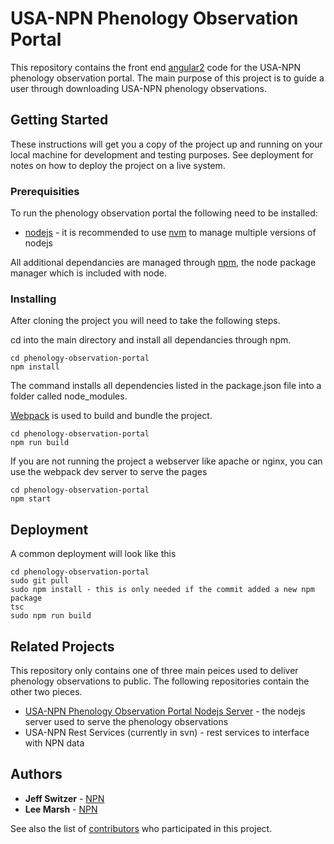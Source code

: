 # USA-NPN Phenology Observation Portal

This repository contains the front end [angular2](https://angular.io/) code for the USA-NPN phenology observation portal. The main purpose of this project is to guide a user through downloading USA-NPN phenology observations.

## Getting Started

These instructions will get you a copy of the project up and running on your local machine for development and testing purposes. See deployment for notes on how to deploy the project on a live system.

### Prerequisities

To run the phenology observation portal the following need to be installed:

* [nodejs](https://nodejs.org/en/) - it is recommended to use [nvm](https://github.com/creationix/nvm) to manage multiple versions of nodejs

All additional dependancies are managed through [npm](https://www.npmjs.com/), the node package manager which is included with node.

### Installing

After cloning the project you will need to take the following steps.

cd into the main directory and install all dependancies through npm. 

```
cd phenology-observation-portal
npm install
```
The command installs all dependencies listed in the package.json file into a folder called node_modules.

[Webpack](https://webpack.github.io/) is used to build and bundle the project.

```
cd phenology-observation-portal
npm run build
```

If you are not running the project a webserver like apache or nginx, you can use the webpack dev server to serve the pages

```
cd phenology-observation-portal
npm start
```

## Deployment

A common deployment will look like this
```
cd phenology-observation-portal
sudo git pull
sudo npm install - this is only needed if the commit added a new npm package
tsc
sudo npm run build
```

## Related Projects

This repository only contains one of three main peices used to deliver phenology observations to public. The following repositories contain the other two pieces.

* [USA-NPN Phenology Observation Portal Nodejs Server](https://github.com/usa-npn/pop-service) - the nodejs server used to serve the phenology observations
* USA-NPN Rest Services (currently in svn) - rest services to interface with NPN data

## Authors

* **Jeff Switzer** - [NPN](https://github.com/usa-npn)
* **Lee Marsh** - [NPN](https://github.com/usa-npn)

See also the list of [contributors](https://www.usanpn.org/about/staff) who participated in this project.
